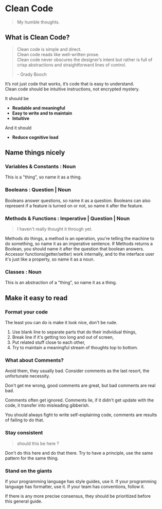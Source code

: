 # Clean Code
> My humble thoughts.

## What is Clean Code?
> Clean code is simple and direct.  
> Clean code reads like well-written prose.  
> Clean code never obscures the designer’s intent but rather is full of crisp abstractions and straightforward lines of control.  
>
> \- Grady Booch

It’s not just code that works, it’s code that is easy to understand.  
Clean code should be intuitive instructions, not encrypted mystery.  

It should be
- **Readable and meaningful**
- **Easy to write and to maintain**
- **Intuitive**

And it should 
- **Reduce cognitive load**

## Name things nicely

### Variables & Constants : Noun
This is a "thing", so name it as a thing.

### Booleans : Question | Noun

Booleans answer questions, so name it as a question.
Booleans can also represent if a feature is turned on or not, so name it after the feature.

### Methods & Functions :  Imperative | Question | Noun 
> I haven't really thought it through yet.

Methods do things, a method is an operation, you're telling the machine to do something, 
so name it as an imperative sentence.
If Methods returns a Boolean, you should name it after the question that boolean answers.
Accessor functions(getter/setter) work internally, and to the interface user it's just like a property, so name it as a noun.

### Classes : Noun

This is an abstraction of a "thing", so name it as a thing.

## Make it easy to read

### Format your code

The least you can do is make it look nice, don't be rude.

1. Use blank line to separate parts that do their individual things,
2. Break line if it's getting too long and out of screen,
3. Put related stuff close to each other,
4. Try to maintain a meaningful stream of thoughts top to bottom.

### What about Comments?

Avoid them, they usually bad.
Consider comments as the last resort, the unfortunate necessity.

Don't get me wrong, good comments are great, but bad comments are real bad.

Comments often get ignored.
Comments lie,
if it didn't get update with the code, it transfer into misleading gibberish.

You should always fight to write self-explaining code,
comments are results of failing to do that.

### Stay consistent
> should this be here ?

Don't do this here and do that there.
Try to have a principle, use the same pattern for the same thing.

### Stand on the giants

If your programming language has style guides, use it.
If your programming language has formatter, use it.
If your team has conventions, follow it.

If there is any more precise consensus, they should be prioritized before this general guide.
